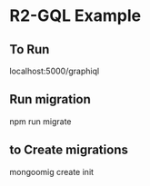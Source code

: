# R2-GQL Example

## To Run

localhost:5000/graphiql


## Run migration 

npm run migrate

## to Create migrations

mongoomig create init